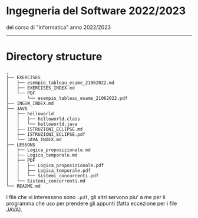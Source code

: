 # **Ingegneria del Software** 2022/2023

del corso di "Informatica" anno 2022/2023

---

# Directory structure

```
.
├── EXERCISES
│   ├── esempio_tableau_esame_21062022.md
│   ├── EXERCISES_INDEX.md
│   └── PDF
│       └── esempio_tableau_esame_21062022.pdf
├── INGSW_INDEX.md
├── JAVA
│   ├── helloworld
│   │   ├── helloworld.class
│   │   └── helloworld.java
│   ├── ISTRUZIONI_ECLIPSE.md
│   ├── ISTRUZIONI_ECLIPSE.pdf
│   └── JAVA_INDEX.md
├── LESSONS
│   ├── Logica_proposizionale.md
│   ├── Logica_temporale.md
│   ├── PDF
│   │   ├── Logica_proposizionale.pdf
│   │   ├── Logica_temporale.pdf
│   │   └── Sistemi_concorrenti.pdf
│   └── Sistemi_concorrenti.md
└── README.md
```

I file che vi interessano sono `.pdf`, gli altri servono piu' a me per il programma che uso per prendere gli appunti (fatta eccezione per i file JAVA).
